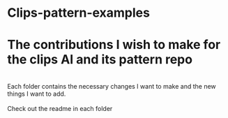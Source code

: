 # Clips-pattern-examples
<h1>The contributions I wish to make for the clips AI and its pattern repo</h1>

<br>Each folder contains the necessary changes I want to make and the new things I want to add.</br>
<br>Check out the readme in each folder</br>

